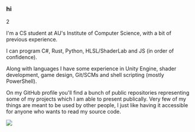 ### hi

<div style="width: 100%">
  <div style="float:left" align="left" style="width: 50%">2
    <p>I'm a CS student at AU's Institute of Computer Science, with a bit of previous experience.</p>
    <p>I can program C#, Rust, Python, HLSL/ShaderLab and JS (in order of confidence).</p>
    <p>Along with languages I have some experience in Unity Engine, shader development, game design, Git/SCMs and shell scripting (mostly PowerShell).</p>
    <p>On my GitHub profile you'll find a bunch of public repositories representing some of my projects which I am able to present publically. Very few of my things are meant to be used by other people, I just like having it accessible for anyone who wants to read my source code.</p>
  </div>
  <div style="float:left" align="right" style="width: 50%">
    <img src="https://github-readme-stats.vercel.app/api/top-langs?username=Mikkelens&exclude_repo=uni&show_icons=true&locale=en&layout=compact&theme=nightowl"/>
  </div>
</div>



